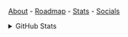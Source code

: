 [About](./ABOUT.md) - [Roadmap](./ROADMAP.md) - [Stats](./stats/) - [Socials](./ABOUT.md#socials)

<details>

<summary>GitHub Stats</summary>

<p align = "center">
  <img src = "https://github-readme-stats.vercel.app/api?username=UltiRequiem&show_icons=true&theme=bear" width = 400>
  <img src = "https://github-readme-streak-stats.herokuapp.com?user=UltiRequiem&theme=dark&hide_border=true" width = 400>
</p>
  
</details>
